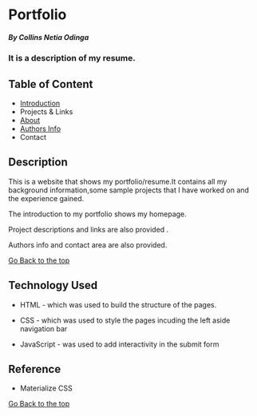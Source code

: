 # Portfolio
 
 ##### By Collins Netia Odinga 
 ### It is a description of my resume.
 
 ## Table of Content


 + [Introduction](#introduction) 
 + Projects & Links
 + [About](#about) 
 + [Authors Info](#author-Info)
 + Contact


  ## Description
 <p>This is  a website that shows my portfolio/resume.It contains all my background information,some sample projects that I have worked on and the experience gained.</p>

 
 <p>The introduction to my portfolio shows my homepage.</p>
 <p>Project descriptions and links are also provided .</p>
 <p>Authors info and contact area are also provided.</p>


 [Go Back to the top](#portfolio)
 ## Technology Used
 * HTML - which was used to build the structure of the pages.
 
 * CSS - which was used to style the pages incuding the left aside navigation bar
 
 * JavaScript - was used to add interactivity in the submit form 
 
 
 ## Reference
 * Materialize CSS
 
 [Go Back to the top](#portfolio)



 










